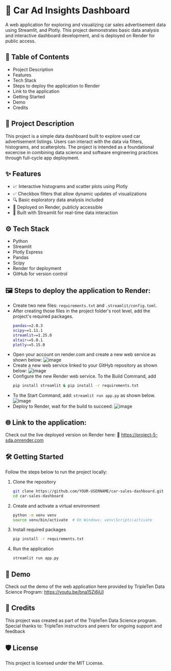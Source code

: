 # 🚗 Car Ad Insights Dashboard
A web application for exploring and visualizing car sales advertisement data using Streamlit, and Plotly. This project demonstrates basic data analysis and interactive dashboard development, and is deployed on Render for public access. 

## 📜 Table of Contents
  - Project Description
  - Features
  - Tech Stack
  - Steps to deploy the application to Render
  - Link to the application
  - Getting Started
  - Demo
  - Credits

## 🧾 Project Description
This project is a simple data dashboard built to explore used car advertisement listings. Users can interact with the data via filters, histograms, and scatterplots. The project is intended as a foundational excercise in combining data science and software engineering practices through full-cycle app deployment. 

## ✨ Features
- 📈 Interactive histograms and scatter plots using Plotly
- ✅ Checkbox filters that allow dynamic updates of visualizations
- 🔍 Basic exploratory data analysis included
- 🚀 Deployed on Render, publicly accessible
- 🧠 Built with Streamlit for real-time data interaction

## ⚙️ Tech Stack
  - Python
  - Streamlit
  - Plotly Express
  - Pandas
  - Scipy
  - Render for deployment 
  - GitHub for version control

## 🖼 Steps to deploy the application to Render:
- Create two new files: `requirements.txt` and `.streamlit/config.toml`.
- After creating those files in the project folder's root level, add the project's required packages.
  ```bash
  pandas==2.0.3
  scipy==1.11.1
  streamlit==1.25.0
  altair==5.0.1
  plotly==5.15.0
- Open your account on render.com and create a new web service as shown below:
  ![image](https://github.com/user-attachments/assets/b0f7dd85-f9b2-467f-90b5-92137a29f343)
- Create a new web service linked to your GitHyb repository as shown below:
  ![image](https://github.com/user-attachments/assets/8b058c44-9b98-48fa-9b0a-5a7e2eaa3e05)
- Configure the new Render web service. To the Build Command, add
  ```bash
  pip install streamlit & pip install -r requirements.txt
- To the Start Command, add: `streamlit run app.py` as shown below.
  ![image](https://github.com/user-attachments/assets/5f4112c0-6044-45ee-b7cf-a9e601b47ca3)
- Deploy to Render, wait for the build to succeed:
  ![image](https://github.com/user-attachments/assets/731dfe17-8d86-40d0-9f4d-7a7f3cc38680)

## 🌐 Link to the application:
Check out the live deployed version on Render here:
🔗 https://project-5-sda.onrender.com

## 🛠 Getting Started
Follow the steps below to run the project locally:
  1. Clone the repository
     ```bash
     git clone https://github.com/YOUR-USERNAME/car-sales-dashboard.git
     cd car-sales-dashboard
  2. Create and activate a virtual environment
     ```bash
     python -m venv venv
     source venv/bin/activate  # On Windows: venv\Scripts\activate
  3. Install required packages
     ```bash
     pip install -r requirements.txt
  4. Run the application
     ```bash
     streamlit run app.py

## 🚀 Demo
Check out the demo of the web application here provided by TripleTen Data Science Program: https://youtu.be/bna15Zj6jUI 

## 🤝 Credits
This project was created as part of the TripleTen Data Science program. Special thanks to:
TripleTen instructors and peers for ongoing support and feedback

## 🛡️ License
This project is licensed under the MIT License.




